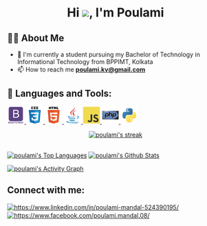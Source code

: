 <h1 align="center">Hi <img src="https://raw.githubusercontent.com/MartinHeinz/MartinHeinz/master/wave.gif" width="30px">, I'm Poulami</h1>

## 🙋‍♀️ About Me
- 🏫 I'm currently a student pursuing my Bachelor of Technology in Informational Technology from BPPIMT, Kolkata
- 📫 How to reach me **poulami.kv@gmail.com**





## 🚀 Languages and Tools:
<p align="left"> <a href="https://getbootstrap.com" target="_blank"> <img src="https://raw.githubusercontent.com/devicons/devicon/master/icons/bootstrap/bootstrap-plain-wordmark.svg" alt="bootstrap" width="40" height="40"/> </a> <a href="https://www.w3schools.com/css/" target="_blank"> <img src="https://raw.githubusercontent.com/devicons/devicon/master/icons/css3/css3-original-wordmark.svg" alt="css3" width="40" height="40"/> </a> <a href="https://www.w3.org/html/" target="_blank"> <img src="https://raw.githubusercontent.com/devicons/devicon/master/icons/html5/html5-original-wordmark.svg" alt="html5" width="40" height="40"/> </a> <a href="https://www.java.com" target="_blank"> <img src="https://raw.githubusercontent.com/devicons/devicon/master/icons/java/java-original.svg" alt="java" width="40" height="40"/> </a> <a href="https://developer.mozilla.org/en-US/docs/Web/JavaScript" target="_blank"> <img src="https://raw.githubusercontent.com/devicons/devicon/master/icons/javascript/javascript-original.svg" alt="javascript" width="40" height="40"/> </a> <a href="https://www.php.net" target="_blank"> <img src="https://raw.githubusercontent.com/devicons/devicon/master/icons/php/php-original.svg" alt="php" width="40" height="40"/> </a> <a href="https://www.python.org" target="_blank"> <img src="https://raw.githubusercontent.com/devicons/devicon/master/icons/python/python-original.svg" alt="python" width="40" height="40"/> </a> </p>
<p align="center">
    <a href="https://github.com/poulami08/github-readme-streak-stats">
        <img title="🔥 Get streak stats for your profile at git.io/streak-stats" alt="poulami's streak" src="https://github-readme-streak-stats.herokuapp.com/?user=poulami08&theme=black-ice&hide_border=true&stroke=0000&background=060A0CD0"/>
    </a>

 
</p>
 <br/>
    <a href="https://github.com/poulami08/github-readme-stats"><img alt="poulami's Top Languages" src="https://github-readme-stats.vercel.app/api/top-langs/?username=poulami08&langs_count=8&count_private=true&layout=compact&theme=react&hide_border=true&bg_color=0D1117" /></a>
    <a href="https://github.com/poulami08/github-readme-stats"><img alt="poulami's Github Stats" src="https://github-readme-stats.vercel.app/api?username=poulami08&show_icons=true&count_private=true&theme=react&hide_border=true&bg_color=0D1117" /></a>
  
  <br/>

</p>
<a href="https://github.com/poulami08/github-readme-activity-graph"><img alt="poulami's Activity Graph" src="https://activity-graph.herokuapp.com/graph?username=poulami08&bg_color=0D1117&color=5BCDEC&line=5BCDEC&point=FFFFFF&hide_border=true" /></a>

## Connect with me:
<p align="left">
<a href="https://linkedin.com/in/https://www.linkedin.com/in/poulami-mandal-524390195/" target="blank"><img align="center" src="https://raw.githubusercontent.com/rahuldkjain/github-profile-readme-generator/master/src/images/icons/Social/linked-in-alt.svg" alt="https://www.linkedin.com/in/poulami-mandal-524390195/" height="30" width="40" /></a>
<a href="https://fb.com/https://www.facebook.com/poulami.mandal.08/" target="blank"><img align="center" src="https://raw.githubusercontent.com/rahuldkjain/github-profile-readme-generator/master/src/images/icons/Social/facebook.svg" alt="https://www.facebook.com/poulami.mandal.08/" height="30" width="40" /></a>
</p>
